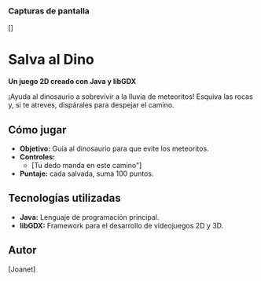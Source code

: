 ### Capturas de pantalla
[]


# Salva al Dino

**Un juego 2D creado con Java y libGDX**

¡Ayuda al dinosaurio a sobrevivir a la lluvia de meteoritos! Esquiva las rocas y, si te atreves, dispárales para despejar el camino.

## Cómo jugar
* **Objetivo:** Guía al dinosaurio para que evite los meteoritos.
* **Controles:**
  * [Tu dedo manda en este camino"]
* **Puntaje:** cada salvada, suma 100 puntos.

## Tecnologías utilizadas
* **Java:** Lenguaje de programación principal.
* **libGDX:** Framework para el desarrollo de videojuegos 2D y 3D.

## Autor
[Joanet]
